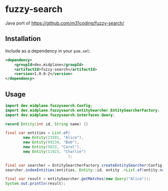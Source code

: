 # fuzzy-search

Java port of https://github.com/m31coding/fuzzy-search/

## Installation
Include as a dependency in your `pom.xml`:
```xml
<dependency>
    <groupId>dev.midplane</groupId>
    <artifactId>fuzzy-search</artifactId>
    <version>1.0.0-2</version>
</dependency>
```

## Usage

```java
import dev.midplane.fuzzysearch.Config;
import dev.midplane.fuzzysearch.entitySearcher.EntitySearcherFactory;
import dev.midplane.fuzzysearch.interfaces.Query;

record Entity(int id, String name) {}

final var entities = List.of(
        new Entity(23501, "Alice"),
        new Entity(99234, "Bob"),
        new Entity(5823, "Carol"),
        new Entity(11923, "Charlie")
                            );

final var searcher = EntitySearcherFactory.createEntitySearcher(Config.createDefault());
searcher.indexEntities(entities, Entity::id, entity ->List.of(entity.name()));

final var result = entitySearcher.getMatches(new Query("Alice"));
System.out.println(result);
```
